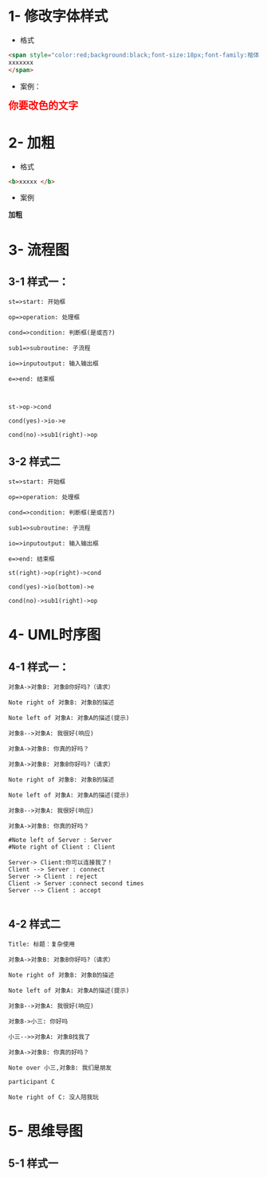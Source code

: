 

# 1- 修改字体样式

- 格式

``` html
<span style="color:red;background:black;font-size:18px;font-family:楷体;">
xxxxxxx
</span>
```

- 案例：

<span style="color:red;background:white;font-size:20px;font-family:楷体;">**你要改色的文字**</span>





# 2- 加粗

- 格式

``` html
<b>xxxxx </b>
```

- 案例

<b>加粗</b>







# 3- 流程图

## 3-1 样式一：

``` flow
st=>start: 开始框

op=>operation: 处理框

cond=>condition: 判断框(是或否?)

sub1=>subroutine: 子流程

io=>inputoutput: 输入输出框

e=>end: 结束框



st->op->cond

cond(yes)->io->e

cond(no)->sub1(right)->op
```

## 3-2 样式二

``` flow
st=>start: 开始框

op=>operation: 处理框

cond=>condition: 判断框(是或否?)

sub1=>subroutine: 子流程

io=>inputoutput: 输入输出框

e=>end: 结束框

st(right)->op(right)->cond

cond(yes)->io(bottom)->e

cond(no)->sub1(right)->op
```

# 4- UML时序图

## 4-1 样式一：

``` sequence
对象A->对象B: 对象B你好吗?（请求）

Note right of 对象B: 对象B的描述

Note left of 对象A: 对象A的描述(提示)

对象B-->对象A: 我很好(响应)

对象A->对象B: 你真的好吗？
```

``` properties
对象A->对象B: 对象B你好吗?（请求）

Note right of 对象B: 对象B的描述

Note left of 对象A: 对象A的描述(提示)

对象B-->对象A: 我很好(响应)

对象A->对象B: 你真的好吗？
```



``` sequence
#Note left of Server : Server
#Note right of Client : Client

Server-> Client:你可以连接我了！
Client --> Server : connect
Server -> Client : reject
Client -> Server :connect second times
Server --> Client : accept


```

## 4-2 样式二

``` sequence
Title: 标题：复杂使用

对象A->对象B: 对象B你好吗?（请求）

Note right of 对象B: 对象B的描述

Note left of 对象A: 对象A的描述(提示)

对象B-->对象A: 我很好(响应)

对象B->小三: 你好吗

小三-->>对象A: 对象B找我了

对象A->对象B: 你真的好吗？

Note over 小三,对象B: 我们是朋友

participant C

Note right of C: 没人陪我玩
```

# 5- 思维导图

## 5-1 样式一

